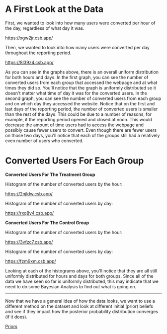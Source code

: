 # A First Look at the Data

First, we wanted to look into how many users were converted per hour of the day, regardless of what day it was. 

<!--- ![histogram - hour](https://github.com/EvaGostiuk/MAT4376-project-2-team-3/blob/master/AB_DataSet/images/histogram_hour_converted.png?raw=true) -->

<!--- Bubble: https://6tz4sh.csb.app/ -->

https://xgw2jr.csb.app/

<!--- Bar: https://2vvdht.csb.app/ -->

Then, we wanted to look into how many users were converted per day throughout the reporting period. 

<!--- ![histogram - day](https://github.com/EvaGostiuk/MAT4376-project-2-team-3/blob/master/AB_DataSet/images/histogram_day_converted.png?raw=true) -->

<!--- Bubble: https://8zqnd9.csb.app/ -->

https://8l39z4.csb.app/

<!--- Bar: https://dfh7z7.csb.app/ -->

As you can see in the graphs above, there is an overall uniform distribution for both hours and days. In the first graph, you can see the number of converted users from each group that accessed the webpage and at what times they did so. You'll notice that the graph is uniformly distributed so it doesn't matter what time of day it was for the converted users. In the second graph, you can see the number of converted users from each group and on which day they accessed the website. Notice that on the first and last days of the reporting period, the number of converted users is smaller than the rest of the days. This could be due to a number of reasons, for example, if the reporting period opened and closed at noon. This would decrease the amount of time users had to access the webpage and possibly cause fewer users to convert. Even though there are fewer users on those two days, you'll notice that each of the groups still had a relatively even number of users who converted. 

# Converted Users For Each Group

**Converted Users For The Treatment Group**

Histogram of the number of converted users by the hour: 

<!--- ![histogram - hour - treatment](https://github.com/EvaGostiuk/MAT4376-project-2-team-3/blob/master/AB_DataSet/images/hist_day_converted_treatment.png?raw=true) -->

https://2njldw.csb.app/

Histogram of the number of converted users by day:

<!---![histogram - day - treatment](https://github.com/EvaGostiuk/MAT4376-project-2-team-3/blob/master/AB_DataSet/images/hist_hour_converted_treatment.png?raw=true) -->

https://rxq8y4.csb.app/

**Converted Users For The Control Group**

Histogram of the number of converted users by the hour:

<!--- ![histogram - hour - control](https://github.com/EvaGostiuk/MAT4376-project-2-team-3/blob/master/AB_DataSet/images/hist_day_converted_control.png?raw=true) -->

https://3vfzc7.csb.app/

Histogram of the number of converted users by day:

<!--- ![histogram - day - control](https://github.com/EvaGostiuk/MAT4376-project-2-team-3/blob/master/AB_DataSet/images/hist_hour_converted_control.png?raw=true) -->

https://fzm9xm.csb.app/

Looking at each of the histograms above, you'll notice that they are all still uniformly distributed for hours and days for both groups. Since all of the data we have seen so far is uniformly distributed, this may indicate that we need to do some Bayesian Analysis to find out what is going on. 

---

Now that we have a general idea of how the data looks, we want to use a different method on the dataset and look at different initial (prior) beliefs and see if they impact how the posterior probability distribution converges (if it does). 

[Priors](https://github.com/EvaGostiuk/MAT4376-project-2-team-3/blob/master/AB_DataSet/task_1/02-All_Priors.md)
